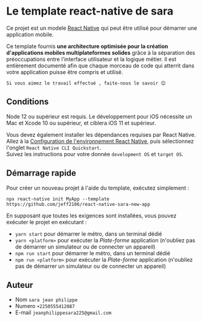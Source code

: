 # Le template react-native de sara

Ce projet est un modele [React Native](https://facebook.github.io/react-native/) qui peut être utilisé pour démarrer une application mobile.

Ce template fournis **une architecture optimisée pour la création d'applications mobiles multiplateformes solides** grâce à la séparation des préoccupations entre l'interface utilisateur et la logique métier. Il est entièrement documenté afin que chaque morceau de code qui atterrit dans votre application puisse être compris et utilisé.

```
Si vous aimez le travail effectué , faite-nous le savoir 😊
```

## Conditions

Node 12 ou supérieur est requis. Le développement pour iOS nécessite un Mac et Xcode 10 ou supérieur, et ciblera iOS 11 et supérieur.

Vous devez également installer les dépendances requises par React Native.  
Allez à la [Configuration de l'environnement React Native](https://reactnative.dev/docs/environment-setup), puis sélectionnez l'onglet `React Native CLI Quickstart`.  
Suivez les instructions pour votre donnée `development OS` et `target OS`.

## Démarrage rapide

Pour créer un nouveau projet à l'aide du template, exécutez simplement :

```
npx react-native init MyApp --template https://github.com/jeff2106/react-native-sara-new-app
```

En supposant que toutes les exigences sont installées, vous pouvez exécuter le projet en exécutant :

- `yarn start` pour démarrer le métro, dans un terminal dédié
- `yarn <platform>` pour exécuter la *Plate-forme* application (n'oubliez pas de démarrer un simulateur ou de connecter un appareil)
- `npm run start` pour démarrer le métro, dans un terminal dédié
- `npm run <platform>` pour exécuter la *Plate-forme* application (n'oubliez pas de démarrer un simulateur ou de connecter un appareil)

## Auteur
- Nom `sara jean philippe`
- Numero `+2250555412087`
- E-mail `jeanphilippesara225@gmail.com`
